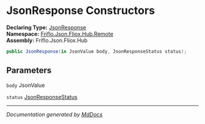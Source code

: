 ﻿<!--  
  <auto-generated>   
    The contents of this file were generated by a tool.  
    Changes to this file may be list if the file is regenerated  
  </auto-generated>   
-->

# JsonResponse Constructors

**Declaring Type:** [JsonResponse](../index.md)  
**Namespace:** [Friflo.Json.Fliox.Hub.Remote](../../index.md)  
**Assembly:** Friflo.Json.Fliox.Hub

```csharp
public JsonResponse(in JsonValue body, JsonResponseStatus status);
```

## Parameters

`body`  JsonValue

`status`  [JsonResponseStatus](../../JsonResponseStatus/index.md)

___

*Documentation generated by [MdDocs](https://github.com/ap0llo/mddocs)*
